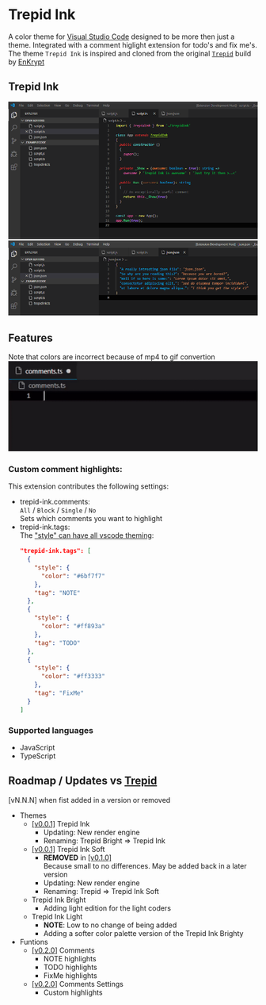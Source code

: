 # Trepid Ink

A color theme for [Visual Studio Code](https://code.visualstudio.com/) designed to be more then just a theme. Integrated with a comment higlight extension for todo's and fix me's.  
The theme `Trepid Ink` is inspired and cloned from the original [`Trepid`](https://github.com/EnKrypt/Trepid) build by [EnKrypt](https://github.com/EnKrypt/)

## Trepid Ink  
![Trepid Ink](./assets/TrepidInk010.png)  
![Trepid Ink](./assets/TrepidInk010j.png)  

## Features

Note that colors are incorrect because of mp4 to gif convertion
![Trepid Ink Comments](./assets/comments.gif)  

### Custom comment highlights:
This extension contributes the following settings:

* trepid-ink.comments:  
  `All` / `Block` / `Single` / `No`  
  Sets which comments you want to highlight
* trepid-ink.tags:  
  The ["style" can have all vscode theming](https://code.visualstudio.com/api/references/vscode-api#ThemableDecorationRenderOptions):
  ```json
  "trepid-ink.tags": [
    {
      "style": {
        "color": "#6bf7f7"
      },
      "tag": "NOTE"
    },
    {
      "style": {
        "color": "#ff893a"
      },
      "tag": "TODO"
    },
    {
      "style": {
        "color": "#ff3333"
      },
      "tag": "FixMe"
    }
  ]
  ```

### Supported languages
- JavaScript
- TypeScript

## Roadmap / Updates vs [Trepid](https://github.com/EnKrypt/Trepid)
[vN.N.N] when fist added in a version or removed

- Themes
  - [[v0.0.1]](https://github.com/SqueebleInk/VSC-THM-TrepidInk/blob/master/CHANGELOG.md#v001---21022020---initial-release) Trepid Ink
    - Updating: New render engine
    - Renaming: Trepid Bright => Trepid Ink
  - [[v0.0.1]](https://github.com/SqueebleInk/VSC-THM-TrepidInk/blob/master/CHANGELOG.md#v001---21022020---initial-release) Trepid Ink Soft
    - **REMOVED** in [[v0.1.0]](https://github.com/SqueebleInk/VSC-THM-TrepidInk/releases/tag/v0.1.0)  
      Because small to no differences. May be added back in a later version
    - Updating: New render engine
    - Renaming: Trepid => Trepid Ink Soft
  - Trepid Ink Bright
    - Adding light edition for the light coders 
  - Trepid Ink Light
    - **NOTE**: Low to no change of being added
    - Adding a softer color palette version of the Trepid Ink Brighty
- Funtions
  - [[v0.2.0]](https://github.com/SqueebleInk/VSC-THM-TrepidInk/releases/tag/v0.2.0) Comments
    - NOTE highlights
    - TODO highlights
    - FixMe highlights
  - [[v0.2.0]](https://github.com/SqueebleInk/VSC-THM-TrepidInk/releases/tag/v0.2.0) Comments Settings
    - Custom highlights
